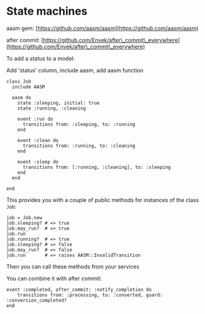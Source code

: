 # State machines

aasm gem: [https://github.com/aasm/aasm](https://github.com/aasm/aasm)

after commit: [https://github.com/Envek/after\_commit\_everywhere](https://github.com/Envek/after\_commit\_everywhere)



To add a status to a model:

Add 'status' column, include aasm, add aasm function

```
class Job
  include AASM

  aasm do
    state :sleeping, initial: true
    state :running, :cleaning

    event :run do
      transitions from: :sleeping, to: :running
    end

    event :clean do
      transitions from: :running, to: :cleaning
    end

    event :sleep do
      transitions from: [:running, :cleaning], to: :sleeping
    end
  end

end
```

This provides you with a couple of public methods for instances of the class `Job`:

```
job = Job.new
job.sleeping? # => true
job.may_run?  # => true
job.run
job.running?  # => true
job.sleeping? # => false
job.may_run?  # => false
job.run       # => raises AASM::InvalidTransition
```

Then you can call these methods from your services

You can combine it with after commit:

```
event :completed, after_commit: :notify_completion do
    transitions from: :processing, to: :converted, guard: :conversion_completed?
end
```

